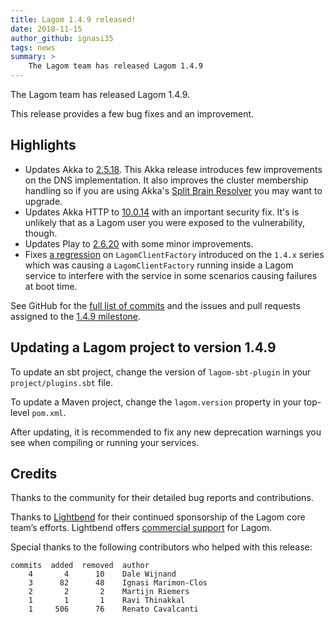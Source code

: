 ```yaml
---
title: Lagom 1.4.9 released!
date: 2018-11-15
author_github: ignasi35
tags: news
summary: >
    The Lagom team has released Lagom 1.4.9
---
```


The Lagom team has released Lagom 1.4.9.

This release provides a few bug fixes and an improvement.

## Highlights

- Updates Akka to [2.5.18](https://akka.io/blog/news/2018/10/07/akka-2.5.18-released). This Akka release introduces few improvements on the DNS implementation. It also improves the cluster membership handling so if you are using Akka's [Split Brain Resolver](https://developer.lightbend.com/docs/akka-commercial-addons/current/split-brain-resolver.html) you may want to upgrade.
- Updates Akka HTTP to [10.0.14](https://akka.io/blog/news/2018/09/06/akka-http-10.1.5-10.0.14-security-fix-released) with an important security fix. It's is unlikely that as a Lagom user you were exposed to the vulnerability, though.
- Updates Play to [2.6.20](https://blog.playframework.com/play-2-6-20-released/) with some minor improvements.
- Fixes [a regression](https://github.com/lagom/lagom/issues/1557) on `LagomClientFactory` introduced on the `1.4.x` series which was causing a `LagomClientFactory` running inside a Lagom service to interfere with the service in some scenarios causing failures at boot time.

See GitHub for the [full list of commits](https://github.com/lagom/lagom/compare/1.4.8...1.4.9) and the issues and pull requests assigned to the [1.4.9 milestone](https://github.com/lagom/lagom/milestone/37?closed=1).

## Updating a Lagom project to version 1.4.9

To update an sbt project, change the version of `lagom-sbt-plugin` in your `project/plugins.sbt` file.

To update a Maven project, change the `lagom.version` property in your top-level `pom.xml`.

After updating, it is recommended to fix any new deprecation warnings you see when compiling or running your services.

## Credits

Thanks to the community for their detailed bug reports and contributions.

Thanks to [Lightbend](https://www.lightbend.com/) for their continued sponsorship of the Lagom core team’s efforts. Lightbend offers [commercial support](https://www.lightbend.com/subscription) for Lagom.

Special thanks to the following contributors who helped with this release:

    commits  added  removed  author    
        4       4      10    Dale Wijnand
        3      82      48    Ignasi Marimon-Clos
        2       2       2    Martijn Riemers
        1       1       1    Ravi Thinakkal
        1     506      76    Renato Cavalcanti
